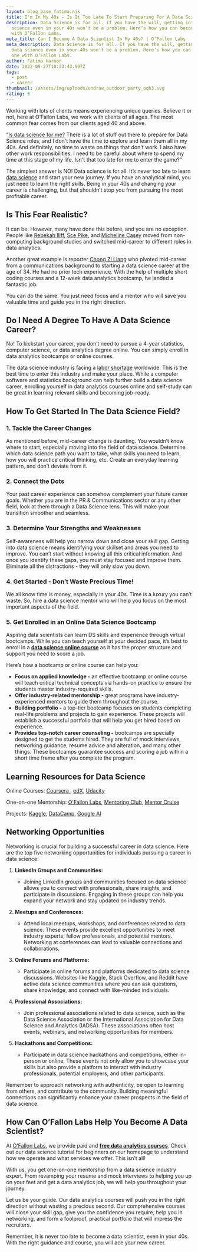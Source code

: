 ```yaml
---
layout: blog_base_fatima.njk
title: I'm In My 40s - Is It Too Late To Start Preparing For A Data Science Role?
description: Data Science is for all. If you have the will, getting into data
  science even in your 40s won’t be a problem. Here’s how you can become one
  with O’Fallon Labs.
meta_title: Can I Become A Data Scientist In My 40s? | O’Fallon Labs
meta_description: Data Science is for all. If you have the will, getting into
  data science even in your 40s won’t be a problem. Here’s how you can become
  one with O’Fallon Labs.
author: Fatima Haroon
date: 2022-09-27T18:33:43.997Z
tags:
  - post
  - career
thumbnail: /assets/img/uploads/undraw_outdoor_party_oqh3.svg
rating: 5
---
```

Working with lots of clients means experiencing unique queries. Believe it or not, here at O’Fallon Labs, we work with clients of all ages. The most common fear comes from our clients aged 40 and above. 

“[Is data science for me?](https://saeedmirshekari.com/blog/2022-07-30-is-data-science-for-me/) There is a lot of stuff out there to prepare for Data Science roles, and I don't have the time to explore and learn them all in my 40s. And definitely, no time to waste on things that don't work. I also have other work responsibilities. I need to be careful about where to spend my time at this stage of my life. Isn't that too late for me to enter the game?”

The simplest answer is NO! Data science is for all. It’s never too late to learn [data science](https://saeedmirshekari.com/blog/2022-04-17-5-things-you-need-to-get-your-first-job-in-data-science-analytics/) and start your new journey. If you have an analytical mind, you just need to learn the right skills. Being in your 40s and changing your career is challenging, but that shouldn’t stop you from pursuing the most profitable career. 

<h2>Is This Fear Realistic?</h2>

It can be. However, many have done this before, and you are no exception. People like [Rebekah Iliff](https://rebekahiliff.com/about-me), [Sce Pike](https://www.linkedin.com/in/scepike), and [Micheline Casey](https://www.linkedin.com/in/michelinecasey/) moved from non-computing background studies and switched mid-career to different roles in data analytics. 

Another great example is reporter [Chong Zi Liang](https://sg.linkedin.com/in/zi-liang-chong) who pivoted mid-career from a communications background to starting a data science career at the age of 34. He had no prior tech experience. With the help of multiple short coding courses and a 12-week data analytics bootcamp, he landed a fantastic job. 

You can do the same. You just need focus and a mentor who will save you valuable time and guide you in the right direction. 

<h2>Do I Need A Degree To Have A Data Science Career?</h2>
No! To kickstart your career, you don’t need to pursue a 4-year statistics, computer science, or data analytics degree online. You can simply enroll in data analytics bootcamps or online courses. 

The data science industry is facing a [labor shortage](https://saeedmirshekari.com/blog/2022-05-19-the-talent-gap-in-data-science-today-and-tomorrow/) worldwide. This is the best time to enter this industry and make your place. While a computer software and statistics background can help further build a data science career, enrolling yourself in data analytics courses online and self-study can be great in learning relevant skills and becoming job-ready. 

<h2>How To Get Started In The Data Science Field?</h2>

<h3>1. Tackle the Career Changes</h3>

As mentioned before, mid-career change is daunting. You wouldn’t know where to start, especially moving into the field of data science. Determine which data science path you want to take, what skills you need to learn, how you will practice critical thinking, etc. Create an everyday learning pattern, and don’t deviate from it. 

<h3>2. Connect the Dots</h3>

Your past career experience can somehow complement your future career goals. Whether you are in the PR & Communications sector or any other field, look at them through a Data Science lens. This will make your transition smoother and seamless. 

<h3>3. Determine Your Strengths and Weaknesses</h3>

Self-awareness will help you narrow down and close your skill gap. Getting into data science means identifying your skillset and areas you need to improve. You can’t start without knowing all this critical information. And once you identify these gaps, you must stay focused and improve them. Eliminate all the distractions - they will only slow you down. 

<h3>4. Get Started - Don’t Waste Precious Time!</h3>

We all know time is money, especially in your 40s. Time is a luxury you can’t waste. So, hire a data science mentor who will help you focus on the most important aspects of the field. 

<h3>5. Get Enrolled in an Online Data Science Bootcamp</h3>

Aspiring data scientists can learn DS skills and experience through virtual bootcamps. While you can teach yourself at your decided pace, it’s best to enroll in a **[data science online course](https://saeedmirshekari.com/coaching-plan/)** as it has the proper structure and support you need to score a job. 

Here’s how a bootcamp or online course can help you:

* **Focus on applied knowledge -** an effective bootcamp or online course will teach critical technical concepts via hands-on practice to ensure the students master industry-required skills. 
* **Offer industry-related mentorship -** great programs have industry-experienced mentors to guide them throughout the course. 
* **Building portfolio -** a top-tier bootcamp focuses on students completing real-life problems and projects to gain experience. These projects will establish a successful portfolio that will help you get hired based on experience. 
* **Provides top-notch career counseling -** bootcamps are specially designed to get the students hired. They are full of mock interviews, networking guidance, resume advice and alteration, and many other things. These bootcamps guarantee success and scoring a job within a short time frame after you complete the program. 



<h2>Learning Resources for Data Science </h2>

Online Courses: [Coursera ](https://www.coursera.org/), [edX](https://www.edx.org/), [Udacity](https://www.udacity.com/)

One-on-one Mentorship: [O﻿'Fallon Labs](https://saeedmirshekari.com/), [Mentoring Club](https://www.mentoring-club.com/), [Mentor Cruise](https://mentorcruise.com/)

Projects: [Kaggle](https://www.kaggle.com/learn), [DataCamp](https://www.datacamp.com/), [Google AI](https://developers.google.com/machine-learning/crash-course/)


<h2>Networking Opportunities</h2>

Networking is crucial for building a successful career in data science. Here are the top five networking opportunities for individuals pursuing a career in data science:

1. **LinkedIn Groups and Communities:**
   - Joining LinkedIn groups and communities focused on data science allows you to connect with professionals, share insights, and participate in discussions. Engaging in these groups can help you expand your network and stay updated on industry trends.

2. **Meetups and Conferences:**
   - Attend local meetups, workshops, and conferences related to data science. These events provide excellent opportunities to meet industry experts, fellow professionals, and potential mentors. Networking at conferences can lead to valuable connections and collaborations.

3. **Online Forums and Platforms:**
   - Participate in online forums and platforms dedicated to data science discussions. Websites like Kaggle, Stack Overflow, and Reddit have active data science communities where you can ask questions, share knowledge, and connect with like-minded individuals.

4. **Professional Associations:**
   - Join professional associations related to data science, such as the Data Science Association or the International Association for Data Science and Analytics (IADSA). These associations often host events, webinars, and networking opportunities for members.

5. **Hackathons and Competitions:**
   - Participate in data science hackathons and competitions, either in-person or online. These events not only allow you to showcase your skills but also provide a platform to interact with industry professionals, potential employers, and other participants.

Remember to approach networking with authenticity, be open to learning from others, and contribute to the community. Building meaningful connections can significantly enhance your career prospects in the field of data science.


<h2>How Can O’Fallon Labs Help You Become A Data Scientist?</h2>

At [O’Fallon Labs](https://saeedmirshekari.com/), we provide paid and **[free data analytics courses](https://saeedmirshekari.com/ecourse-bdsf/)**. Check out our data science tutorial for beginners on our homepage to understand how we operate and what services we offer. This isn’t all! 

With us, you get one-on-one mentorship from a data science industry expert. From revamping your resume and mock interviews to helping you up on your feet and get a data analytics job, we will help you throughout your journey.

Let us be your guide. Our data analytics courses will push you in the right direction without wasting a precious second. Our comprehensive courses will close your skill gap, give you the confidence you require, help you in networking, and form a foolproof, practical portfolio that will impress the recruiters. 

Remember, it is never too late to become a data scientist, even in your 40s. With the right guidance and course, you will ace your new career.